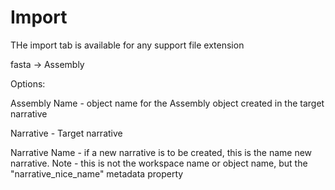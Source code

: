 # Import

THe import tab is available for any support file extension

fasta -> Assembly

Options:

Assembly Name - object name for the Assembly object created in the target narrative

Narrative - Target narrative

Narrative Name - if a new narrative is to be created, this is the name new narrative.
Note - this is not the workspace name or object name, but the "narrative_nice_name" metadata
property